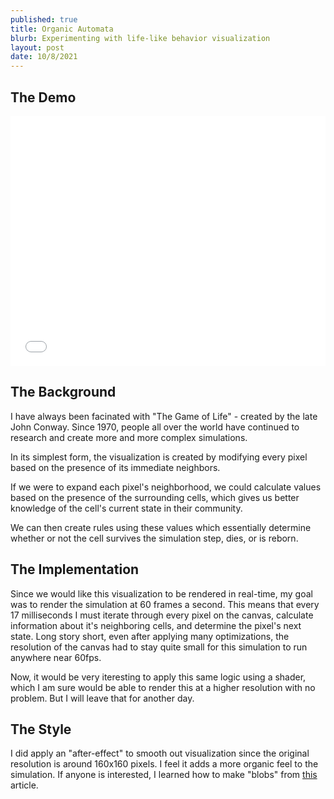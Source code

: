 ```yaml
---
published: true
title: Organic Automata
blurb: Experimenting with life-like behavior visualization
layout: post
date: 10/8/2021
---
```


## The Demo

<iframe style="border: none; width: 100%; height: 400px;" src="/organic-automata.html"></iframe>

## The Background

I have always been facinated with "The Game of Life" - created by the late John Conway. Since 1970, people all over the world have continued to research and create more and more complex simulations.

In its simplest form, the visualization is created by modifying every pixel based on the presence of its immediate neighbors.

If we were to expand each pixel's neighborhood, we could calculate values based on the presence of the surrounding cells, which gives us better knowledge of the cell's current state in their community.

We can then create rules using these values which essentially determine whether or not the cell survives the simulation step, dies, or is reborn.

## The Implementation

Since we would like this visualization to be rendered in real-time, my goal was to render the simulation at 60 frames a second. This means that every 17 milliseconds I must iterate through every pixel on the canvas, calculate information about it's neighboring cells, and determine the pixel's next state. Long story short, even after applying many optimizations, the resolution of the canvas had to stay quite small for this simulation to run anywhere near 60fps.

Now, it would be very iteresting to apply this same logic using a shader, which I am sure would be able to render this at a higher resolution with no problem. But I will leave that for another day.

## The Style

I did apply an "after-effect" to smooth out visualization since the original resolution is around 160x160 pixels. I feel it adds a more organic feel to the simulation. If anyone is interested, I learned how to make "blobs" from [this](https://css-tricks.com/shape-blobbing-css/) article.
